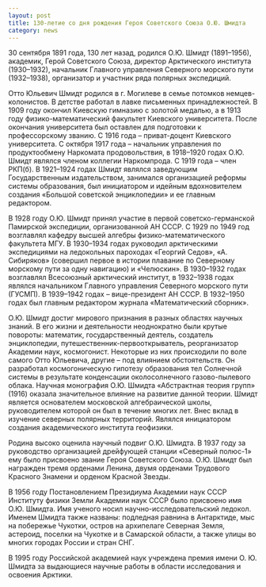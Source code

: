 ```yaml
---
layout: post
title: 130-летие со дня рождения Героя Советского Союза О.Ю. Шмидта 
category: news
---
```



30 сентября 1891 года, 130 лет назад, родился О.Ю. Шмидт (1891–1956), академик, Герой Советского Союза, директор Арктического института (1930–1932), начальник Главного управления Северного морского пути (1932–1938), организатор и участник ряда полярных экспедиций.<!--more-->




Отто Юльевич Шмидт родился в г. Могилеве в семье потомков немцев-колонистов. В детстве работал в лавке письменных принадлежностей. В 1909 году окончил Киевскую гимназию с золотой медалью, а в 1913 году физико-математический факультет Киевского университета. После окончания университета был оставлен для подготовки к профессорскому званию. С 1916 года – приват-доцент Киевского университета. С октября 1917 года – начальник управления по продуктообмену Наркомата продовольствия, в 1918–1920 годах О.Ю. Шмидт являлся членом коллегии Наркомпрода. С 1919 года – член РКП(б). В 1921–1924 годах Шмидт являлся заведующим Государственным издательством, занимался организацией реформы системы образования, был инициатором и идейным вдохновителем создания «Большой советской энциклопедии» и ее главным редактором.

В 1928 году О.Ю. Шмидт принял участие в первой советско-германской Памирской экспедиции, организованной АН СССР. С 1929 по 1949 год возглавлял кафедру высшей алгебры физико-математического факультета МГУ. В 1930–1934 годах руководил арктическими экспедициями на ледокольных пароходах «Георгий Седов», «А. Сибиряков» (совершил первое в истории плавание по Северному морскому пути за одну навигацию) и «Челюскин». В 1930–1932 годах возглавлял Всесоюзный арктический институт, в 1932–1938 годах являлся начальником Главного управления Северного морского пути (ГУСМП). В 1939–1942 годах – вице-президент АН СССР. В 1932–1950 годах был главным редактором журнала «Математический сборник».

О.Ю. Шмидт достиг мирового признания в разных областях научных знаний. В его жизни и деятельности неоднократно были крутые повороты: математик, государственный деятель, создатель энциклопедии, путешественник-первооткрыватель, реорганизатор Академии наук, космогонист. Некоторые из них происходили по воле самого Отто Юльевича, другие – под влиянием обстоятельств. Он разработал космогоническую гипотезу образования тел Солнечной системы в результате конденсации околосолнечного газово-пылевого облака. Научная монография О.Ю. Шмидта «Абстрактная теория групп» (1916) оказала значительное влияние на развитие данной теории. Шмидт является основателем московской алгебраической школы, руководителем которой он был в течение многих лет. Внес вклад в изучение северных полярных территорий. Являлся инициатором создания академического института геофизики.

Родина высоко оценила научный подвиг О.Ю. Шмидта. В 1937 году за руководство организацией дрейфующей станции «Северный полюс-1» ему было присвоено звание Героя Советского Союза. О.Ю. Шмидт был награжден тремя орденами Ленина, двумя орденами Трудового Красного Знамени и орденом Красной Звезды.

В 1956 году Постановлением Президиума Академии наук СССР Институту физики Земли Академии наук СССР было присвоено имя О.Ю. Шмидта. Имя ученого носил научно-исследовательский ледокол. Именем Шмидта также названы: подледная равнина в Антарктиде, мыс на побережье Чукотки, остров на архипелаге Северная Земля, астероид, поселки на Чукотке и в Самарской области, а также улицы во многих городах России и стран СНГ.

В 1995 году Российской академией наук учреждена премия имени О. Ю. Шмидта за выдающиеся научные работы в области исследования и освоения Арктики.